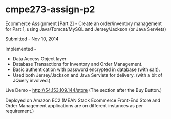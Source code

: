 # cmpe273-assign-p2
Ecommerce Assignment [Part 2]  - Create an order/inventory management for Part 1, using Java/Tomcat/MySQL and Jersey/Jackson (or Java Servlets)

Submitted - Nov 10, 2014

Implemented -
- Data Access Object layer
- Database Transactions for Inventory and Order Management.
- Basic authentication with password encrypted in database (with salt).
- Used both Jersey/Jackson and Java Servlets for delivery. (with a bit of JQuery involved.)

Live Demo - http://54.153.109.144/store (The section after the Buy Button.)

Deployed on Amazon EC2 (MEAN Stack Ecommerce Front-End Store and Order Management applications are on different instances as per requirement.)
